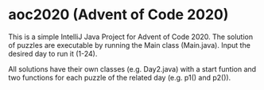 # aoc2020 (Advent of Code 2020)

This is a simple IntelliJ Java Project for Advent of Code 2020. The solution of puzzles are executable by running the Main class (Main.java).
Input the desired day to run it (1-24).

All solutions have their own classes (e.g. Day2.java) with a start funtion and two functions for each puzzle of the related day (e.g. p1() and p2()).
